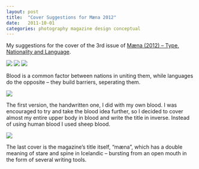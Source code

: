 ```yaml
---
layout: post
title:  "Cover Suggestions for Mæna 2012"
date:   2011-10-01
categories: photography magazine design conceptual
---
```

My suggestions for the cover of the 3rd issue of [Mæna (2012) – Type, Nationality and Language](http://www.maena.is).

<img src="https://dl.dropboxusercontent.com/s/4tgp8qodnnrmews/piece-maenacovers-cover.jpg?dl=0">

<img src="https://dl.dropboxusercontent.com/s/yk8ey848uyj8rtj/piece-maenacovers-detail2.jpg?dl=0">

<img src="https://dl.dropboxusercontent.com/s/blgzt4zzvejns6w/piece-maenacovers-detail3.jpg?dl=0">

Blood is a common factor between nations in uniting them, while languages do the opposite – they build barriers, seperating them.

<img src="https://dl.dropboxusercontent.com/s/wae88q0epha1el8/piece-maenacovers-detail1.jpg?dl=0">

The first version, the handwritten one, I did with my own blood. I was encouraged to try and take the blood idea further, so I decided to cover almost my entire upper body in blood and write the title in inverse. Instead of using human blood I used sheep blood.

<img src="https://dl.dropboxusercontent.com/s/em294fg2tvpbjrb/piece-maenacovers-detail4.jpg?dl=0">

The last cover is the magazine’s title itself, “mæna”, which has a double meaning of stare and spine in Icelandic – bursting
from an open mouth in the form of
several writing tools.